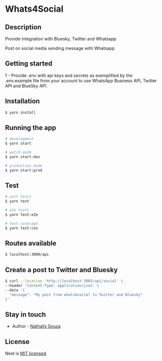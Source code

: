 # Whats4Social

## Description

Provide integration with Bluesky, Twitter and Whatsapp

Post on social media sending message with Whatsapp

## Getting started

1 - Provide .env with api keys and secrets as exemplified by the .env.example file from your account to use WhatsApp Business API, Twitter API and BlueSky API.

## Installation

```bash
$ yarn install
```

## Running the app

```bash
# development
$ yarn start

# watch mode
$ yarn start:dev

# production mode
$ yarn start:prod
```

## Test

```bash
# unit tests
$ yarn test

# e2e tests
$ yarn test:e2e

# test coverage
$ yarn test:cov
```

## Routes available

```bash
$ localhost:3000/api
```

## Create a post to Twitter and Bluesky

```bash
$ curl --location 'http://localhost:3005/api/social' \
--header 'Content-Type: application/json' \
--data '{
  "message": "My post from whats4social to Twitter and Bluesky"
}'
```

## Stay in touch

- Author - [Nathally Souza](https://linkedin.com/in/nathsouza)

## License

Nest is [MIT licensed](LICENSE).
